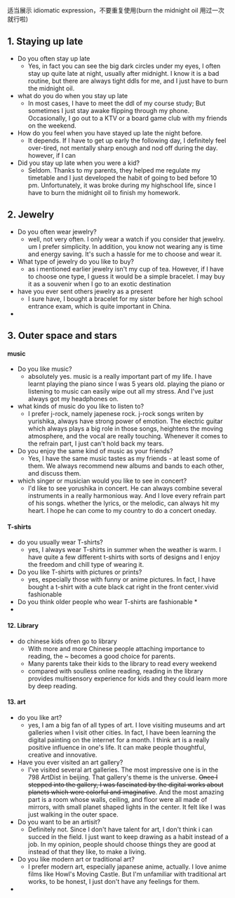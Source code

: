 适当展示 idiomatic expression，不要重复使用(burn the midnight oil 用过一次就行啦)
## 1. Staying up late
* Do you often stay up late
	* Yes, in fact you can see the big dark circles under my eyes, I often stay up quite late at night, usually after midnight. I know it is a bad routine, but there are always tight ddls for me, and I just have to burn the midnight oil.
* what do you do when you stay up late
	* In most cases, I have to meet the ddl of my course study; But sometimes I just stay awake flipping through my phone. Occasionally, I go out to a KTV or a board game club with my friends on the weekend.
* How do you feel when you have stayed up late the night before.
	* It depends. If I have to get up early the following day, I definitely feel over-tired, not mentally sharp enough and nod off during the day. however, if I can
* Did you stay up late when you were a kid?
	* Seldom. Thanks to my parents, they helped me regulate my timetable and I just developed the habit of going to bed before 10 pm.  Unfortunately, it was broke during my highschool life, since I have to burn the midnight oil to finish my homework. 

## 2. Jewelry
* Do you often wear jewelry?
	* well, not very often. I only wear a watch if you consider that jewelry. um I prefer simplicity. In addition, you know not wearing any is time and energy saving. It's such a hassle for me to choose and wear it.
* What type of jewelry do you like to buy?
	* as i mentioned earlier jewelry isn't my cup of tea. However, if I have to choose one type, I guess it would be a simple bracelet. I may buy it as a souvenir when I go to an exotic destination
* have you ever sent others jewelry as a present
	* I sure have, I bought a bracelet for my sister before her high school entrance exam, which is quite important in China. 
* 
## 3. Outer space and stars

#### music
* Do you like music?
	* absolutely yes. music is a really important part of my life. I have learnt playing the piano since I was 5 years old. playing the piano or listening to music can easily wipe out all my stress. And I've just always got my headphones on.
* what kinds of music do you like to listen to?
	* I prefer j-rock, namely japenese rock. j-rock songs writen by yurishika, always have strong power of emotion. The electric guitar which always plays a big role in those songs, heightens the moving atmosphere, and the vocal are really touching.  Whenever it comes to the refrain part, I just can't hold back my tears.
* Do you enjoy the same kind of music as your friends?
	* Yes, I have the same music tastes as my friends - at least some of them. We always recommend new albums and bands to each other, and discuss them.
* which singer or musician would you like to see in concert?
	* I'd like to see yorushika in concert. He can always combine several instruments in a really harmonious way. And I love every refrain part of his songs. whether the lyrics, or the melodic, can always hit my heart. I hope he can come to my country to do a concert oneday.
#### T-shirts
* do you usually wear T-shirts?
	* yes, I always wear T-shirts in summer when the weather is warm. I have quite a few different t-shirts with sorts of designs and I enjoy the freedom and chill type of wearing it.
* Do you like T-shirts with pictures or prints?
	* yes, especially those with funny or anime pictures. In fact, I have bought a t-shirt with a cute black cat right in the front center.vivid fashionable
* Do you think older people who wear T-shirts are fashionable
	* 
* 

#### 12. Library
* do chinese kids ofren go to library
	* With more and more Chinese people attaching importance to reading, the ~ becomes a good choice for parents.
	* Many parents take their kids to the library to read every weekend
	* compared with soulless online reading, reading in the library provides multisensory experience for kids and they could learn more by deep reading.

#### 13. art
* do you like art?
	* yes, I am a big fan of all types of art. I love visiting museums and art galleries when I visit other cities. In fact,  I have been learning the digital painting on the internet for a month. I think art is a really positive influence in one's life. It can make people thoughtful, creative and innovative.
* Have you ever visited an art gallery?
	* I've visited several art galleries. The most impressive one is in the 798 ArtDist in beijing. That gallery's theme is the universe. ~~Once I stepped into the gallery, I was fascinated by the digital works about planets which were colorful and imaginative~~. And the most amazing part is a room whose walls, ceiling, and floor were all made of mirrors, with small planet shaped lights in the center. It felt like I was just walking in the outer space.
* Do you want to be an artisit?
	* Definitely not. Since I don't have talent for art, I don't think i can succed in the field. I just want to keep drawing as a habit instead of a job. In my opinion, people should choose things they are good at instead of that they like, to make a living.
* Do you like modern art or traditional art?
	* I prefer modern art, especially japanese anime, actually. I love anime films like Howl's Moving Castle. But I'm unfamiliar with traditional art works, to be honest, I just don't have any feelings for them.
* 